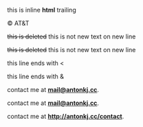 this is <span class="name">inline **html**</span> trailing

&copy; AT&T

<del>this is deleted</del> this is not
new text on new line

<s>this is deleted</s> this is not
new text on new line

this line ends with <

this line ends with &

contact me at <strong>mail@antonkj.cc</strong>.

contact me at <strong><mail@antonkj.cc></strong>.

contact me at <strong><http://antonkj.cc/contact></strong>.
